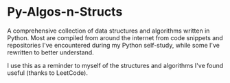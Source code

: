 # Py-Algos-n-Structs
A comprehensive collection of data structures and algorithms written in Python. Most are compiled from around the internet from code snippets and repositories I've encountered during my Python self-study, while some I've rewritten to better understand. 

I use this as a reminder to myself of the structures and algorithms I've found useful (thanks to LeetCode).

